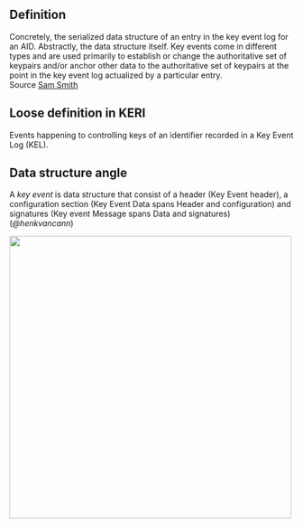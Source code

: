 ## Definition
Concretely, the serialized data structure of an entry in the key event log for an AID. Abstractly, the data structure itself. Key events come in different types and are used primarily to establish or change the authoritative set of keypairs and/or anchor other data to the authoritative set of keypairs at the point in the key event log actualized by a particular entry.\
Source [Sam Smith](https://github.com/WebOfTrust/ietf-keri/blob/main/draft-ssmith-keri.md#basic-terminology)

## Loose definition in KERI
Events happening to controlling keys of an identifier recorded in a Key Event Log (KEL).

## Data structure angle
A _key event_ is data structure that consist of a header (Key Event header), a configuration section (Key Event Data spans Header and configuration) and signatures (Key event Message spans Data and signatures)\
(_@henkvancann_)

<img src="https://github.com/WebOfTrust/keri/blob/main/images/Key-Event.png" width="500" />